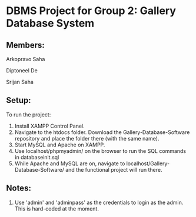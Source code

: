 # DBMS Project for Group 2: Gallery Database System


## Members:

Arkopravo Saha

Diptoneel De

Srijan Saha

## Setup:

To run the project:
1. Install XAMPP Control Panel.
2. Navigate to the htdocs folder. Download the Gallery-Database-Software repository and place the folder there (with the same name).
3. Start MySQL and Apache on XAMPP.
4. Use localhost/phpmyadmin/ on the browser to run the SQL commands in databaseinit.sql
5. While Apache and MySQL are on, navigate to localhost/Gallery-Database-Software/ and the functional project will run there.

## Notes:

1. Use 'admin' and 'adminpass' as the credentials to login as the admin. This is hard-coded at the moment.